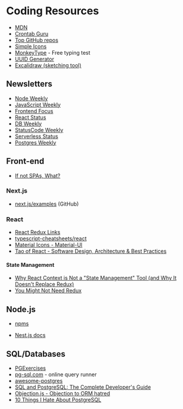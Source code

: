# Coding Resources

- [MDN](https://developer.mozilla.org/en-US/)
- [Crontab Guru](https://crontab.guru/)
- [Top GitHub repos](https://github.com/search?q=stars%3A%3E100&s=stars&type=Repositories)
- [Simple Icons](https://simpleicons.org/)
- [MonkeyType](https://monkeytype.com/) - Free typing test
- [UUID Generator](https://www.uuidgenerator.net)
- [Excalidraw (sketching tool)](https://excalidraw.com)

## Newsletters

- [Node Weekly](https://nodeweekly.com/latest)
- [JavaScript Weekly](https://javascriptweekly.com/latest)
- [Frontend Focus](https://frontendfoc.us/latest)
- [React Status](https://react.statuscode.com/latest)
- [DB Weekly](https://dbweekly.com/latest)
- [StatusCode Weekly](https://weekly.statuscode.com/latest)
- [Serverless Status](https://serverless.email/latest)
- [Postgres Weekly](https://postgresweekly.com/latest)

## Front-end

- [If not SPAs, What?](https://macwright.com/2020/10/28/if-not-spas.html)

### Next.js

- [next.js/examples](https://github.com/vercel/next.js/tree/canary/examples) (GitHub)

### React

- [React Redux Links](https://github.com/markerikson/react-redux-links)
- [typescript-cheatsheets/react](https://github.com/typescript-cheatsheets/react)
- [Material Icons - Material-UI](https://material-ui.com/components/material-icons/)
- [Tao of React - Software Design, Architecture & Best Practices](https://alexkondov.com/tao-of-react/)

#### State Management

- [Why React Context is Not a "State Management" Tool (and Why It Doesn't Replace Redux)](https://blog.isquaredsoftware.com/2021/01/context-redux-differences/)
- [You Might Not Need Redux](https://medium.com/@dan_abramov/you-might-not-need-redux-be46360cf367)

## Node.js

- [npms](https://npms.io/)

- [Nest.js docs](https://docs.nestjs.com)

## SQL/Databases

- [PGExercises](https://pgexercises.com)
- [pg-sql.com](https://pg-sql.com) - online query runner
- [awesome-postgres](https://github.com/dhamaniasad/awesome-postgres)
- [SQL and PostgreSQL: The Complete Developer's Guide](https://www.udemy.com/course/sql-and-postgresql/)
- [Objection.js - Objection to ORM hatred](https://www.jakso.me/blog/objection-to-orm-hatred)
- [10 Things I Hate About PostgreSQL](https://medium.com/@rbranson/10-things-i-hate-about-postgresql-20dbab8c2791)
